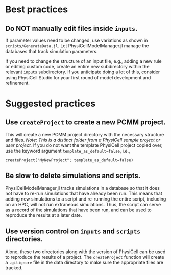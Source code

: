 # Best practices

## Do NOT manually edit files inside `inputs`.
If parameter values need to be changed, use variations as shown in `scripts/GenerateData.jl`.
Let PhysiCellModelManager.jl manage the databases that track simulation parameters.

If you need to change the structure of an input file, e.g., adding a new rule or editing custom code, create an entire new subdirectory within the relevant `inputs` subdirectory.
If you anticipate doing a lot of this, consider using PhysiCell Studio for your first round of model development and refinement. <!-- PhysiCellModelDeveloper.jl could be made to address this though... -->

# Suggested practices

## Use `createProject` to create a new PCMM project.
This will create a new PCMM project directory with the necessary structure and files.
*Note: This is a distinct folder from a PhysiCell sample project or user project.*
If you do not want the template PhysiCell project copied over, use the keyword argument `template_as_default=false`, i.e.,
```julia-repl
createProject("MyNewProject"; template_as_default=false)
```

## Be slow to delete simulations and scripts.
PhysiCellModelManager.jl tracks simulations in a database so that it does not have to re-run simulations that have already been run.
This means that adding new simulations to a script and re-running the entire script, including on an HPC, will not run extraneous simulations.
Thus, the script can serve as a record of the simulations that have been run, and can be used to reproduce the results at a later date.

## Use version control on `inputs` and `scripts` directories.
Alone, these two directories along with the version of PhysiCell can be used to reproduce the results of a project.
The `createProject` function will create a `.gitignore` file in the data directory to make sure the appropriate files are tracked.
